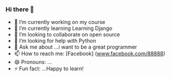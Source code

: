 ### Hi there 👋


- 🔭 I’m currently working on my course
- 🌱 I’m currently learning Learning Django
- 👯 I’m looking to collaborate on open source
- 🤔 I’m looking for help with Python
- 💬 Ask me about ...i want to be a great programmer
- 📫 How to reach me: [Facebook] (www.facebook.com/88888)
- 😄 Pronouns: ...
- ⚡ Fun fact: ...Happy to learn!

